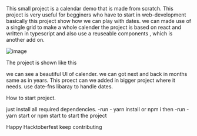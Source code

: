 This small project is a calendar demo that is made from scratch. This project is very useful for begginers who have to start in web-development 
basically this project show how we can play with dates. we can made use of a single grid to make a whole calender  the project is based on react and written in typescript and also use a reuseable components , which is another add on. 


![image](https://user-images.githubusercontent.com/51202726/193457851-20a21a7f-23be-4afc-b5c7-1432d88d863f.png)

The project is shown like this

we can see a beautiful UI of calender.
we can got next and back in months same as in years.
This proect can we added in bigger project where it needs.
use date-fns libaray to handle dates.


How to start project.

just install all required dependencies.
-run -  yarn install or npm i
then
-run - yarn start or npm start to start the project 

Happy Hacktoberfest  keep contributing



